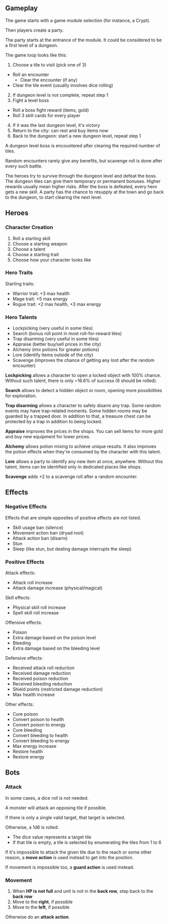 ## Gameplay

The game starts with a game module selection (for instance, a Crypt).

Then players create a party.

The party starts at the entrance of the module. It could be considered to be a first level of a dungeon.

The game loop looks like this:

1. Choose a tile to visit (pick one of 3)
  * Roll an encounter
    * Clear the encounter (if any)
  * Clear the tile event (usually involves dice rolling)
2. If dungeon level is not complete, repeat step 1
3. Fight a level boss
  * Roll a boss fight reward (items, gold)
  * Roll 3 skill cards for every player
4. If it was the last dungeon level, it's victory
5. Return to the city: can rest and buy items now
6. Back to the dungeon: start a new dungeon level, repeat step 1

A dungeon level boss is encountered after clearing the required number of tiles.

Random encounters rarely give any benefits, but scavenge roll is done after every such battle.

The heroes try to survive through the dungeon level and defeat the boss. The dungeon tiles can give them temporary or permanent bonuses. Higher rewards usually mean higher risks. After the boss is defeated, every hero gets a new skill. A party has the chance to resupply at the town and go back to the dungeon, to start clearing the next level.

## Heroes

### Character Creation

1. Roll a starting skill 
2. Choose a starting weapon
3. Choose a talent
4. Choose a starting trait
5. Choose how your character looks like

### Hero Traits

Starting traits:

* Warrior trait: +3 max health
* Mage trait: +5 max energy
* Rogue trait: +2 max health, +3 max energy

### Hero Talents

* Lockpicking (very useful in some tiles)
* Search (bonus roll point in most roll-for-reward tiles)
* Trap disarming (very useful in some tiles)
* Appraise (better buy/sell prices in the city)
* Alchemy (mix potions for greater potions)
* Lore (identify items outside of the city)
* Scavenge (improves the chance of getting any loot after the random encounter)

**Lockpicking** allows a character to open a locked object with 100% chance. Without such talent, there is only ~16.6% of success (6 should be rolled).

**Search** allows to detect a hidden object or room, opening more possibilities for exploration.

**Trap disarming** allows a character to safely disarm any trap. Some random events may have trap-related moments. Some hidden rooms may be guarded by a trapped door. In addition to that, a treasure chest can be protected by a trap in addition to being locked.

**Appraise** improves the prices in the shops. You can sell items for more gold and buy new equipment for lower prices.

**Alchemy** allows potion mixing to achieve unique results. It also improves the potion effects when they're consumed by the character with this talent.

**Lore** allows a party to identify any new item at once, anywhere. Without this talent, items can be identified only in dedicated places like shops.

**Scavenge** adds +2 to a scavenge roll after a random encounter.

## Effects

### Negative Effects

Effects that are simple opposites of positive effects are not listed.

* Skill usage ban (silence)
* Movement action ban (dryad root)
* Attack action ban (disarm)
* Stun
* Sleep (like stun, but dealing damage interrupts the sleep)

### Positive Effects

Attack effects:

* Attack roll increase
* Attack damage increase (physical/magical)

Skill effects:

* Physical skill roll increase
* Spell skill roll increase

Offensive effects:

* Poison
* Extra damage based on the poison level
* Bleeding
* Extra damage based on the bleeding level

Defensive effects:

* Received attack roll reduction
* Received damage reduction
* Received poison reduction
* Received bleeding reduction
* Shield points (restricted damage reduction)
* Max health increase

Other effects:

* Cure poison
* Convert poison to health
* Convert poison to energy
* Cure bleeding
* Convert bleeding to health
* Convert bleeding to energy
* Max energy increase
* Restore health
* Restore energy

## Bots

### Attack

In some cases, a dice roll is not needed.

A monster will attack an opposing tile if possible.

If there is only a single valid target, that target is selected.

Otherwise, a 1d6 is rolled:

* The dice value represents a target tile
* If that tile is empty, a tile is selected by enumerating the tiles from 1 to 6

If it's impossible to attack the given tile due to the reach or some other reason, a **move action** is used instead to get into the position.

If movement is impossible too, a **guard action** is used instead.

### Movement

1. When **HP is not full** and unit is not in the **back row**, step back to the **back row**
2. Move to the **right**, if possible
3. Move to the **left**, if possible

Otherwise do an **attack action**.
